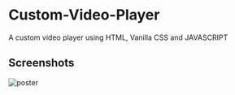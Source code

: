 # Custom-Video-Player
A custom video player using HTML, Vanilla CSS and JAVASCRIPT

## Screenshots
![poster](https://user-images.githubusercontent.com/76089814/148228465-00249940-b04a-4a49-a5c5-e3bebcaf0bc0.png)


